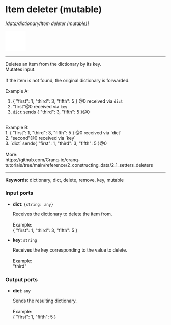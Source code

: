# Item deleter (mutable)

_[data/dictionary/Item deleter (mutable)]_

![icon](</assets/icons/cbb85c56-3c8f-4e5e-afdd-a9dd9e84385d.png>)

---

Deletes an item from the dictionary by its key.<br>
Mutates input.<br>
<br>
If the item is not found, the original dictionary is forwarded.<br>
<br>
Example A:<br>
1. { "first": 1, "third": 3, "fifth": 5 } @0 received via `dict`<br>
2. "first"@0 received via `key`<br>
3. `dict` sends { "third": 3, "fifth": 5 }@0<br>
<br>
Example B:<br>
1. { "first": 1, "third": 3, "fifth": 5 } @0 received via `dict`<br>
2. "second"@0 received via `key`<br>
3. `dict` sends{ "first": 1, "third": 3, "fifth": 5 }@0<br>
<br>
More:<br>
https://github.com/Cranq-io/cranq-tutorials/tree/main/reference/2_constructing_data/2_1_setters_deleters<br>

---

__Keywords__: dictionary, dict, delete, remove, key, mutable

### Input ports

* __dict__: ` {string: any} `

    Receives the dictionary to delete the item from.<br>
    <br>
    Example:<br>
    { "first": 1, "third": 3, "fifth": 5 }<br>


* __key__: ` string `

    Receives the key corresponding to the value to delete.<br>
    <br>
    Example:<br>
    "third"<br>

### Output ports

* __dict__: ` any `

    Sends the resulting dictionary.<br>
    <br>
    Example:<br>
    { "first": 1, "fifth": 5 }<br>

